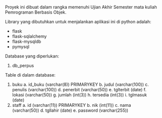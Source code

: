 Proyek ini dibuat dalam rangka memenuhi Ujian Akhir Semester mata kuliah Pemrograman Berbasis Objek. 

Library yang dibutuhkan untuk menjalankan aplikasi ini di python adalah:
- flask
- flask-sqlalchemy
- flask-mysqldb
- pymysql

Database yang diperlukan: 
1. db_perpus
   
Table di dalam database: 
1. buku
   a. id_buku (varchar(8)) PRIMARYKEY
   b. judul (varchar(100))
   c. penulis (varchar(100))
   d. penerbit (varchar(50))
   e. tglterbit (date)
   f. lokasi (varchar(50))
   g. jumlah (int(3))
   h. tersedia (int(3))
   i. tglmasuk (date)
2. staff
   a. id (varchar(11)) PRIMARYKEY
   b. nik (int(11))
   c. nama (varchar(50))
   d. tgllahir (date)
   e. password (varchar(255))
